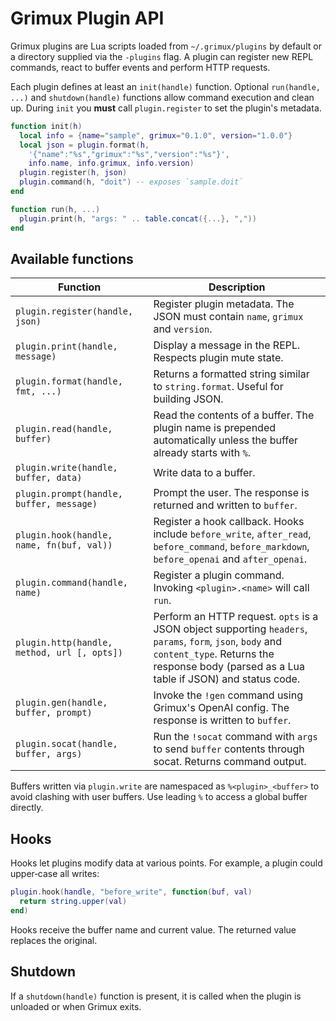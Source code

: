 # Grimux Plugin API

Grimux plugins are Lua scripts loaded from `~/.grimux/plugins` by default or a directory supplied via the `-plugins` flag. A plugin can register new REPL commands, react to buffer events and perform HTTP requests.

Each plugin defines at least an `init(handle)` function. Optional `run(handle, ...)` and `shutdown(handle)` functions allow command execution and clean up. During `init` you **must** call `plugin.register` to set the plugin's metadata.

```lua
function init(h)
  local info = {name="sample", grimux="0.1.0", version="1.0.0"}
  local json = plugin.format(h,
    '{"name":"%s","grimux":"%s","version":"%s"}',
    info.name, info.grimux, info.version)
  plugin.register(h, json)
  plugin.command(h, "doit") -- exposes `sample.doit`
end

function run(h, ...)
  plugin.print(h, "args: " .. table.concat({...}, ","))
end
```

## Available functions

| Function | Description |
|----------|-------------|
| `plugin.register(handle, json)` | Register plugin metadata. The JSON must contain `name`, `grimux` and `version`. |
| `plugin.print(handle, message)` | Display a message in the REPL. Respects plugin mute state. |
| `plugin.format(handle, fmt, ...)` | Returns a formatted string similar to `string.format`. Useful for building JSON. |
| `plugin.read(handle, buffer)` | Read the contents of a buffer. The plugin name is prepended automatically unless the buffer already starts with `%`. |
| `plugin.write(handle, buffer, data)` | Write data to a buffer. |
| `plugin.prompt(handle, buffer, message)` | Prompt the user. The response is returned and written to `buffer`. |
| `plugin.hook(handle, name, fn(buf, val))` | Register a hook callback. Hooks include `before_write`, `after_read`, `before_command`, `before_markdown`, `before_openai` and `after_openai`. |
| `plugin.command(handle, name)` | Register a plugin command. Invoking `<plugin>.<name>` will call `run`. |
| `plugin.http(handle, method, url [, opts])` | Perform an HTTP request. `opts` is a JSON object supporting `headers`, `params`, `form`, `json`, `body` and `content_type`. Returns the response body (parsed as a Lua table if JSON) and status code. |
| `plugin.gen(handle, buffer, prompt)` | Invoke the `!gen` command using Grimux's OpenAI config. The response is written to `buffer`. |
| `plugin.socat(handle, buffer, args)` | Run the `!socat` command with `args` to send `buffer` contents through socat. Returns command output. |

Buffers written via `plugin.write` are namespaced as `%<plugin>_<buffer>` to avoid clashing with user buffers. Use leading `%` to access a global buffer directly.

## Hooks

Hooks let plugins modify data at various points. For example, a plugin could upper‑case all writes:

```lua
plugin.hook(handle, "before_write", function(buf, val)
  return string.upper(val)
end)
```

Hooks receive the buffer name and current value. The returned value replaces the original.

## Shutdown

If a `shutdown(handle)` function is present, it is called when the plugin is unloaded or when Grimux exits.

